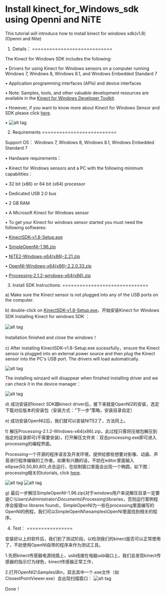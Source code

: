 Install kinect_for_Windows_sdk using Openni and NiTE 
===========================================================

 This tutorial will  introduce how to install kinect for windows sdk(v1.8) (Openni and Nite)
 
1.	Details：
============================ 

The Kinect for Windows SDK includes the following:

•	Drivers for using Kinect for Windows sensors on a computer running Windows 7, Windows 8, Windows 8.1, and Windows Embedded Standard 7

•	Application programming interfaces (APIs) and device interfaces

•	Note: Samples, tools, and other valuable development resources are available in the [Kinect for Windows Developer Toolkit](http://go.microsoft.com/fwlink/?LinkID=323589).

•	However, if you want to know more about Kinect for Windows Sensor and SDK please click [here](http://www.microsoft.com/en-us/kinectforwindowsdev/start.aspx).

•
![alt tag](https://raw.githubusercontent.com/timlentse/-Installing--kinect-for-windows-sdk--using-Openni-and-NiTE-/master/kinect.png)

2.	Requirements
==========================

Support OS：
Windows 7, Windows 8, Windows 8.1, Windows Embedded Standard 7

•	Hardware requirements：

•	 Kinect for Windows sensors and a PC with the following minimum capabilities：

•	32 bit (x86) or 64 bit (x64) processor

•	Dedicated USB 2.0 bus

•	2 GB RAM

•	A Microsoft Kinect for Windows sensor

•	To get your Kinect for windows sensor started you must need the following softwares:

•	[KinectSDK-v1.8-Setup.exe](http://download.microsoft.com/download/E/1/D/E1DEC243-0389-4A23-87BF-F47DE869FC1A/KinectSDK-v1.8-Setup.exe)

•	[SimpleOpenNI-1.96.zip](https://code.google.com/p/simple-openni/downloads/list)

•	[NiTE2-Windows-x64(x86)-2.21.zip](http://www.openni.org/files/nite/)

•	[OpenNI-Windows-x64(x86)-2.2.0.33.zip](http://www.openni.org/openni-sdk/)

•	[Processing-2.1.2-windows-x64(x86).zip](https://www.processing.org/download/?processing)

3.	Install SDK Instructions:
==============================

a)	Make sure the Kinect sensor is not plugged into any of the USB ports on the computer.

b)	double-click on [KinectSDK-v1.8-Setup.exe](http://download.microsoft.com/download/E/1/D/E1DEC243-0389-4A23-87BF-F47DE869FC1A/KinectSDK-v1.8-Setup.exe)，开始安装Kinect for Windows SDK
Installing Kinect for windows SDK ：

 ![alt tag](https://raw.githubusercontent.com/timlentse/-Installing--kinect-for-windows-sdk--using-Openni-and-NiTE-/master/screenshot1.png)　
 
Installation finished and close the windows！

c)	After installing KinectSDK-v1.8-Setup.exe sucessfully，ensure the Kinect sensor is plugged into an external power source and then plug the Kinect sensor into the PC's USB port. The drivers will load automatically.

 ![alt tag](https://raw.githubusercontent.com/timlentse/-Installing--kinect-for-windows-sdk--using-Openni-and-NiTE-/master/screenshot2.png)
 
The installing winzard will disappear when finished installing driver and we can check it in the device manager：

![alt tag](https://raw.githubusercontent.com/timlentse/-Installing--kinect-for-windows-sdk--using-Openni-and-NiTE-/master/screenshot3.png)
 
d)	成功安装好kinect SDK跟kinect driver后，接下来就是OpenNI2的安装，选定下载对应版本的安装包（安装方式：“下一步”策略，安装目录自定）

e)	成功安装OpenNI2后，我们就可以安装NITE2了，方法同上。

f)	解压Processing-2.1.2-Windows-x64(x86).zip，此过程只需将压缩包解压到指定的目录即可(不需要安装)，打开解压文件夹：双击processing.exe即可进入processing的编程界面。

Processing一个开源的程序语言及开发环境，提供给那些想要对影像、动画、声音进行程序编辑的工作者。如果有兴趣的话，不妨在editor里面输入ellipse(50,50,80,80);点击运行，在绘制窗口里面会出现一个椭圆，如下图： processing相关的tutorials, click [here](http://www.processing.org/tutorials/).

![alt tag](https://raw.githubusercontent.com/timlentse/-Installing--kinect-for-windows-sdk--using-Openni-and-NiTE-/master/screenshot4.png)
![alt tag](https://raw.githubusercontent.com/timlentse/-Installing--kinect-for-windows-sdk--using-Openni-and-NiTE-/master/screenshot5.png)

   
g)	最后一步解压SimpleOpenNI-1.96.zip(对于windows用户来说解压目录一定要是C:\Users\Administrator\Documents\Processing\libraries，否则运行案例程序会报错no librares found)，SimpleOpenNI为一些在processing里面编写的OpenNI的例程，我们可以SimpleOpenNI\examples\OpenNI里面找到相关的程序。

4.	Test：
================

安装好以上的软件后，我们到了测试阶段，以检测我们的kinect是否可以正常使用了，不妨使用OpenNI自带的程序来作为测试工具。

1.先把kinect传感器电源线插上，usb线接在电脑usb端口上，我们会发现kinect传感器的指示灯为绿色，kinect传感器正常工作，

2.打开OpenNI2\Samples\Bin，双击其中一个.exe文件（如ClosestPointViewer.exe）会出现扫描窗口：
![alt tag](https://raw.githubusercontent.com/timlentse/-Installing--kinect-for-windows-sdk--using-Openni-and-NiTE-/master/screenshot6.png)
 
Done！

